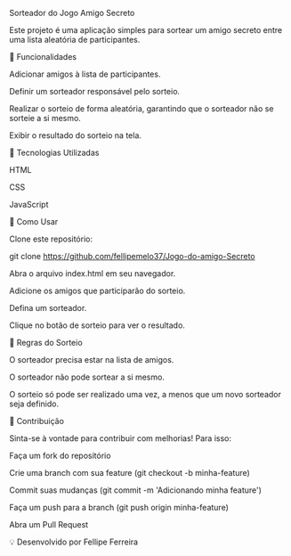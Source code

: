 Sorteador do Jogo Amigo Secreto

Este projeto é uma aplicação simples para sortear um amigo secreto entre uma lista aleatória de participantes.

📌 Funcionalidades

Adicionar amigos à lista de participantes.

Definir um sorteador responsável pelo sorteio.

Realizar o sorteio de forma aleatória, garantindo que o sorteador não se sorteie a si mesmo.

Exibir o resultado do sorteio na tela.

🚀 Tecnologias Utilizadas

HTML

CSS

JavaScript

🔧 Como Usar

Clone este repositório:

git clone https://github.com/fellipemelo37/Jogo-do-amigo-Secreto

Abra o arquivo index.html em seu navegador.

Adicione os amigos que participarão do sorteio.

Defina um sorteador.

Clique no botão de sorteio para ver o resultado.

📜 Regras do Sorteio

O sorteador precisa estar na lista de amigos.

O sorteador não pode sortear a si mesmo.

O sorteio só pode ser realizado uma vez, a menos que um novo sorteador seja definido.

🤝 Contribuição

Sinta-se à vontade para contribuir com melhorias! Para isso:

Faça um fork do repositório

Crie uma branch com sua feature (git checkout -b minha-feature)

Commit suas mudanças (git commit -m 'Adicionando minha feature')

Faça um push para a branch (git push origin minha-feature)

Abra um Pull Request

💡 Desenvolvido por Fellipe Ferreira
